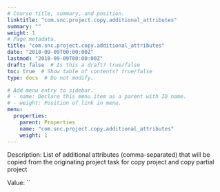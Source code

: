 ```yaml
---
# Course title, summary, and position.
linktitle: "com.snc.project.copy.additional_attributes"
summary: ""
weight: 1
# Page metadata.
title: "com.snc.project.copy.additional_attributes"
date: "2018-09-09T00:00:00Z"
lastmod: "2018-09-09T00:00:00Z"
draft: false  # Is this a draft? true/false
toc: true  # Show table of contents? true/false
type: docs  # Do not modify.

# Add menu entry to sidebar.
# - name: Declare this menu item as a parent with ID name.
# - weight: Position of link in menu.
menu:
  properties:
    parent: Properties
    name: "com.snc.project.copy.additional_attributes"
    weight: 1
---
```


Description: List of additional attributes (comma-separated) that will be copied from the originating project task for copy project and copy partial project


Value: ``